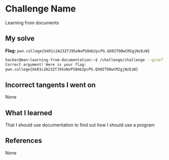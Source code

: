# Challenge Name
Learning from documents

## My solve
**Flag:** `pwn.college{kkR1c2A23ZfJ95oNxPS8mb2pcPG.QX0ITO0wCM2gjNzEzW}`

```bash
hacker@man~learning-from-documentation:~$ /challenge/challenge --giveflag
Correct argument! Here is your flag:
pwn.college{kkR1c2A23ZfJ95oNxPS8mb2pcPG.QX0ITO0wCM2gjNzEzW}
```

## Incorrect tangents I went on
None

## What I learned
That I should use documentation to find out how I should use a program

## References 
None
